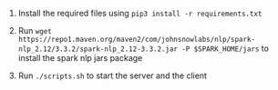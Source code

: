 1. Install the required files using `pip3 install -r requirements.txt`

2. Run `wget https://repo1.maven.org/maven2/com/johnsnowlabs/nlp/spark-nlp_2.12/3.3.2/spark-nlp_2.12-3.3.2.jar -P $SPARK_HOME/jars` to install the spark nlp jars package

3. Run `./scripts.sh` to start the server and the client

	
